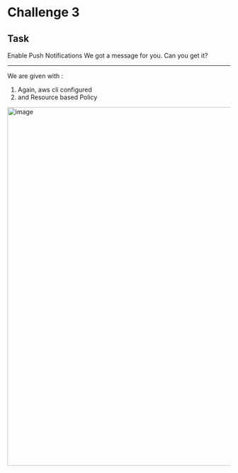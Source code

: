 # Challenge 3

## Task
Enable Push Notifications
We got a message for you. Can you get it?

-----

We are given with :
1. Again, aws cli configured
2. and Resource based Policy

<img width="1341" height="809" alt="image" src="https://github.com/user-attachments/assets/68a42b5d-24bd-491f-a086-734aa30e13a8" />

